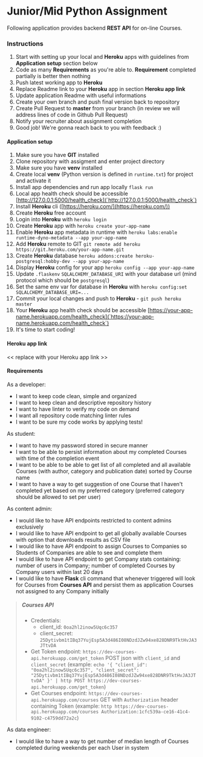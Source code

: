 # Junior/Mid Python Assignment

Following application provides backend **REST API** for on-line Courses.

### Instructions

1. Start with setting up your local and **Heroku** apps with guidelines from **Application setup** section below
2. Code as many **Requirements** as you're able to. **Requirement** completed partially is better then nothing
3. Push latest working app to **Heroku**
4. Replace Readme link to your **Heroku** app in section **Heroku app link**
5. Update application Readme with useful informations
6. Create your own branch and push final version back to repository
7. Create Pull Request to **master** from your branch (in review we will address lines of code in Github Pull Request)
8. Notify your recruiter about assignment completion
9. Good job! We're gonna reach back to you with feedback :)

#### Application setup

1. Make sure you have **GIT** installed
2. Clone repository with assigment and enter project directory
3. Make sure you have **venv** installed
4. Create local **venv** (Python version is defined in `runtime.txt`) for project and activate it
5. Install app dependencies and run app locally `flask run`
6. Local app health check should be accessible [http://127.0.0.1:5000/health_check](`http://127.0.0.1:5000/health_check`)
7. Install **Heroku** cli ([https://heroku.com/](https://heroku.com/))
8. Create **Heroku** free account
9. Login into **Heroku** with `heroku login`
10. Create **Heroku** app with `heroku create your-app-name`
11. Enable **Heroku** app metadata in runtime with `heroku labs:enable runtime-dyno-metadata --app your-app-name`
12. Add **Heroku** remote to GIT `git remote add heroku https://git.heroku.com/your-app-name.git`
13. Create **Heroku** database `heroku addons:create heroku-postgresql:hobby-dev --app your-app-name`
14. Display **Heroku** config for your app `heroku config --app your-app-name`
15. Update `.flaskenv` `SQLALCHEMY_DATABASE_URI` with your database url (mind protocol which should be `postgresql`)
16. Set the same env var for database in **Heroku** with `heroku config:set SQLALCHEMY_DATABASE_URI=...`
17. Commit your local changes and push to **Heroku** - `git push heroku master`
18. Your **Heroku** app health check should be accessible [https://your-app-name.herokuapp.com/health_check](`https://your-app-name.herokuapp.com/health_check`)
19. It's time to start coding!

#### Heroku app link

<< replace with your Heroku app link >>

#### Requirements

As a developer:
- I want to keep code clean, simple and organized
- I want to keep clean and descriptive repository history
- I want to have linter to verify my code on demand
- I want all repository code matching linter rules
- I want to be sure my code works by applying tests!

As student:
- I want to have my password stored in secure manner 
- I want to be able to persist information about my completed Courses with time of the completion event
- I want to be able to be able to get list of all completed and all available Courses (with author, category and publication date) sorted by Course name
- I want to have a way to get suggestion of one Course that I haven't completed yet based on my preferred category (preferred category should be allowed to set per user)

As content admin:
- I would like to have API endpoints restricted to content admins exclusively
- I would like to have API endpoint to get all globally available Courses with option that downloads results as CSV file
- I would like to have API endpoint to assign Courses to Companies so Students of Companies are able to see and complete them
- I would like to have API endpoint to get Company stats containing: number of users in Company; number of completed Courses by Company users within last 20 days
- I would like to have **Flask** cli command that whenever triggered will look for Courses from **Courses API** and persist them as application Courses not assigned to any Company initially
> ##### Courses API
> - Credentials:
>   - client_id: `0oa2hl2inow5Uqc6c357`
>   - client_secret: `25Dytivbm1tIBq37YujEsp5A3d486I08NDzdJZw94xe828DNR9TktHvJA3JTtvDA`
> - Get Token endpoint: `https://dev-courses-api.herokuapp.com/get_token` POST json with `client_id` and `client_secret` (example: `echo '{ "client_id": "0oa2hl2inow5Uqc6c357", "client_secret": "25Dytivbm1tIBq37YujEsp5A3d486I08NDzdJZw94xe828DNR9TktHvJA3JTtvDA" }' | http POST https://dev-courses-api.herokuapp.com/get_token`)
> - Get Courses endpoint: `https://dev-courses-api.herokuapp.com/courses` GET with `Authorization` header containing Token (example: `http https://dev-courses-api.herokuapp.com/courses Authorization:1cfc539a-ce16-41c4-9102-c4759dd72a2c`)

As data engineer:
- I would like to have a way to get number of median length of Courses completed during weekends per each User in system
